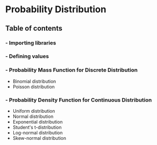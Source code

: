 # Probability Distribution
## **Table of contents**
### - Importing libraries
### - Defining values
### - Probability Mass Function for Discrete Distribution
- Binomial distribution
- Poisson distribution
### - Probability Density Function for Continuous Distribution
- Uniform distribution
- Normal distribution
- Exponential distribution
- Student's t-distribution
- Log-normal distribution
- Skew-normal distribution
